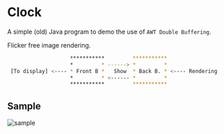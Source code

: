 # Clock

A simple (old) Java program to demo the use of `AWT Double Buffering`.

Flicker free image rendering.

```bash
                    ***********         ***********
                    *         * ------> *         *
 [To display] <---- * Front B *   Show  * Back B. * <---- Rendering
                    *         * <------ *         *
                    ***********         ***********
```

## Sample

![sample](./sample.gif)